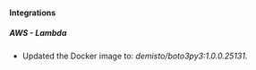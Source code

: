 #### Integrations
##### AWS - Lambda
- Updated the Docker image to: *demisto/boto3py3:1.0.0.25131*.
